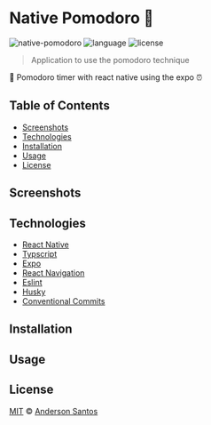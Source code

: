 # Native Pomodoro :tomato:

![native-pomodoro](https://img.shields.io/badge/zander--br-Native%20Pomodoro-red)
![language](https://img.shields.io/badge/language-Typescript-blue)
![license](https://img.shields.io/github/license/zander-br/native-pomodoro)

> Application to use the pomodoro technique

:tomato: Pomodoro timer with react native using the expo :alarm_clock:

## Table of Contents

- [Screenshots](#screenshots)
- [Technologies](#technologies)
- [Installation](#installation)
- [Usage](#usage)
- [License](#license)

## Screenshots

## Technologies

- [React Native](https://reactnative.dev/)
- [Typscript](https://www.typescriptlang.org/)
- [Expo](https://expo.io/)
- [React Navigation](https://reactnavigation.org/)
- [Eslint](https://eslint.org/)
- [Husky](https://github.com/typicode/husky)
- [Conventional Commits](https://www.conventionalcommits.org/en/v1.0.0/)

## Installation

## Usage

## License

[MIT](LICENSE) © [Anderson Santos](https://github.com/zander-br/)
